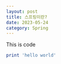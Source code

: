 ```yaml
---
layout: post
title: 스프링이란?
date: 2023-05-24
category: Spring
---
```


This is code
```ruby
print 'hello world'
```
